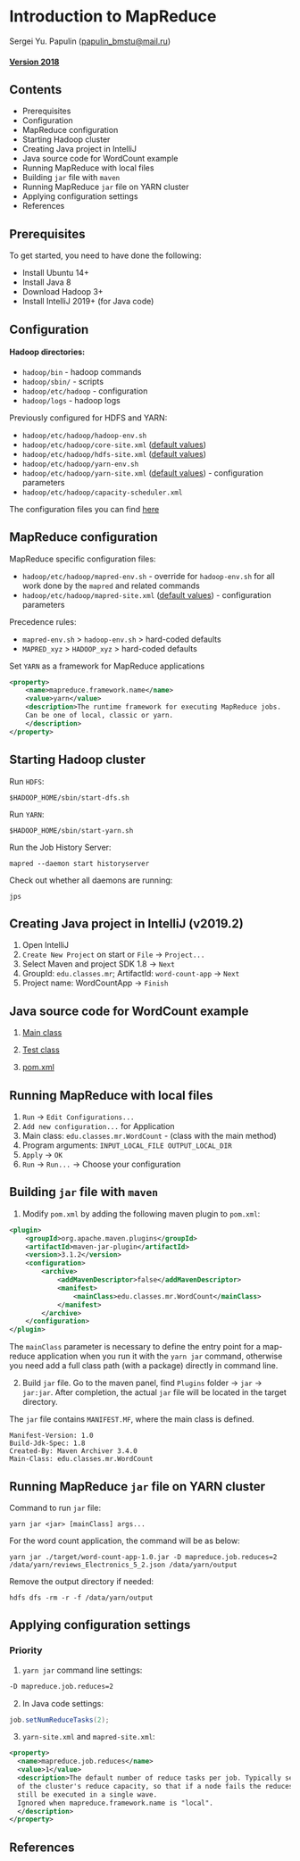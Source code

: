 # Introduction to MapReduce
Sergei Yu. Papulin (papulin_bmstu@mail.ru)

#### [Version 2018](https://github.com/BigDataProcSystems/Hadoop/blob/2018/mapreduce_basics.ipynb)

## Contents

- Prerequisites
- Configuration
- MapReduce configuration
- Starting Hadoop cluster
- Creating Java project in IntelliJ
- Java source code for WordCount example
- Running MapReduce with local files
- Building `jar` file with `maven`
- Running MapReduce `jar` file on YARN cluster
- Applying configuration settings
- References

## Prerequisites

To get started, you need to have done the following:

- Install Ubuntu 14+
- Install Java 8
- Download Hadoop 3+
- Install IntelliJ 2019+ (for Java code)

## Configuration

#### Hadoop directories:

- `hadoop/bin` - hadoop commands
- `hadoop/sbin/` - scripts
- `hadoop/etc/hadoop` - configuration
- `hadoop/logs` - hadoop logs

Previously configured for HDFS and YARN:
- `hadoop/etc/hadoop/hadoop-env.sh`
- `hadoop/etc/hadoop/core-site.xml` ([default values](https://hadoop.apache.org/docs/r3.1.2/hadoop-project-dist/hadoop-common/core-default.xml))
- `hadoop/etc/hadoop/hdfs-site.xml` ([default values](https://hadoop.apache.org/docs/r3.1.2/hadoop-project-dist/hadoop-hdfs/hdfs-default.xml))
- `hadoop/etc/hadoop/yarn-env.sh`
- `hadoop/etc/hadoop/yarn-site.xml` ([default values](https://hadoop.apache.org/docs/r3.1.2/hadoop-yarn/hadoop-yarn-common/yarn-default.xml)) -  configuration parameters
- `hadoop/etc/hadoop/capacity-scheduler.xml`

The configuration files you can find [here](/config/) 

## MapReduce configuration

MapReduce specific configuration files:

- `hadoop/etc/hadoop/mapred-env.sh` - override for `hadoop-env.sh` for all work done by the `mapred` and related commands
- `hadoop/etc/hadoop/mapred-site.xml` ([default values](https://hadoop.apache.org/docs/r3.1.2/hadoop-mapreduce-client/hadoop-mapreduce-client-core/mapred-default.xml)) -  configuration parameters

Precedence rules:

- `mapred-env.sh` > `hadoop-env.sh` > hard-coded defaults
- `MAPRED_xyz` > `HADOOP_xyz` > hard-coded defaults

Set `YARN` as a framework for MapReduce applications

```xml
<property>
    <name>mapreduce.framework.name</name>
    <value>yarn</value>
    <description>The runtime framework for executing MapReduce jobs.
    Can be one of local, classic or yarn.
    </description>
</property>
```

## Starting Hadoop cluster

Run `HDFS`:

`$HADOOP_HOME/sbin/start-dfs.sh`

Run `YARN`:

`$HADOOP_HOME/sbin/start-yarn.sh`

Run the Job History Server:

`mapred --daemon start historyserver`

Check out whether all daemons are running:

`jps`

## Creating Java project in IntelliJ (v2019.2)

1) Open IntelliJ
2) `Create New Project` on start or `File` -> `Project...`
3) Select Maven and project SDK 1.8 -> `Next`
4) GroupId: `edu.classes.mr`; ArtifactId: `word-count-app` -> `Next`
4) Project name: WordCountApp -> `Finish`

## Java source code for WordCount example

1. [Main class](/code_java/WordCountApp/src/main/java/edu/classes/mr/WordCount.java)

2. [Test class](/code_java/WordCountApp/src/test/java/edu/classes/mr/WordCountTest.java)

3. [pom.xml](/code_java/WordCountApp/pom.xml)

## Running MapReduce with local files

1) `Run` -> `Edit Configurations...`
2) `Add new configuration...` for Application
3) Main class: `edu.classes.mr.WordCount` - (class with the main method)
4) Program arguments: `INPUT_LOCAL_FILE OUTPUT_LOCAL_DIR`
5) `Apply` -> `OK`
6) `Run` -> `Run...` -> Choose your configuration

## Building `jar` file with `maven`

1. Modify `pom.xml` by adding the following maven plugin to `pom.xml`:

```xml
<plugin>
    <groupId>org.apache.maven.plugins</groupId>
    <artifactId>maven-jar-plugin</artifactId>
    <version>3.1.2</version>
    <configuration>
        <archive>
            <addMavenDescriptor>false</addMavenDescriptor>
            <manifest>
                <mainClass>edu.classes.mr.WordCount</mainClass>
            </manifest>
        </archive>
    </configuration>
</plugin>
```

The `mainClass` parameter is necessary to define the entry point for a map-reduce application when you run it with the `yarn jar` command, otherwise you need add a full class path (with a package) directly in command line. 

2. Build `jar` file. Go to the maven panel, find `Plugins` folder -> `jar` -> `jar:jar`. After completion, the actual `jar` file will be located in the target directory.

The `jar` file contains `MANIFEST.MF`, where the main class is defined.

```
Manifest-Version: 1.0
Build-Jdk-Spec: 1.8
Created-By: Maven Archiver 3.4.0
Main-Class: edu.classes.mr.WordCount

```

## Running MapReduce `jar` file on YARN cluster


Command to run `jar` file:

`yarn jar <jar> [mainClass] args... `

For the word count application, the command will be as below:

`yarn jar ./target/word-count-app-1.0.jar -D mapreduce.job.reduces=2 /data/yarn/reviews_Electronics_5_2.json /data/yarn/output`

Remove the output directory if needed:

`hdfs dfs -rm -r -f /data/yarn/output`


## Applying configuration settings

### Priority

1. `yarn jar` command line settings: 

```cmd
-D mapreduce.job.reduces=2
```

2. In Java code settings: 

```java
job.setNumReduceTasks(2);
```

3. `yarn-site.xml` and `mapred-site.xml`: 

```xml
<property>
  <name>mapreduce.job.reduces</name>
  <value>1</value>
  <description>The default number of reduce tasks per job. Typically set to 99%
  of the cluster's reduce capacity, so that if a node fails the reduces can
  still be executed in a single wave.
  Ignored when mapreduce.framework.name is "local".
  </description>
</property>
```

## References

